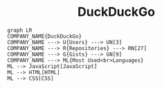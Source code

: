 <h1 align="center">DuckDuckGo</h1>

```mermaid
graph LR
COMPANY_NAME{DuckDuckGo}
COMPANY_NAME ---> U{Users} ---> UN[3]
COMPANY_NAME ---> R{Repositories} ---> RN[27]
COMPANY_NAME ---> G{Gists} ---> GN[9]
COMPANY_NAME ---> ML{Most Used<br>Languages}
ML --> JavaScript[JavaScript]
ML --> HTML[HTML]
ML --> CSS[CSS]
```
